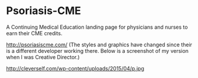 # Psoriasis-CME
A Continuing Medical Education landing page for physicians and nurses to earn their CME credits.

http://psoriasiscme.com/ (The styles and graphics have changed since their is a different developer working there. Below is a screenshot of my version when I was Creative Director.)

http://cleverself.com/wp-content/uploads/2015/04/p.jpg


